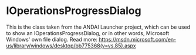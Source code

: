 # IOperationsProgressDialog
This is the class taken from the ANDAI Launcher project, which can be used to show an IOperationsProgressDialog, or in other words, Microsoft Windows' own file dialog. Read more: https://msdn.microsoft.com/en-us/library/windows/desktop/bb775368(v=vs.85).aspx
